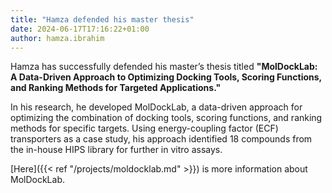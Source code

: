 ```yaml
---
title: "Hamza defended his master thesis"
date: 2024-06-17T17:16:22+01:00
author: hamza.ibrahim
---
```


Hamza has successfully defended his master’s thesis titled **"MolDockLab: A Data-Driven Approach to Optimizing Docking Tools, Scoring Functions, and Ranking Methods for Targeted Applications."**

In his research, he developed MolDockLab, a data-driven approach for optimizing the combination of docking tools, scoring functions, and ranking methods for specific targets. Using energy-coupling factor (ECF) transporters as a case study, his approach identified 18 compounds from the in-house HIPS library for further in vitro assays.

[Here]({{< ref "/projects/moldocklab.md" >}}) is more information about MolDockLab.
